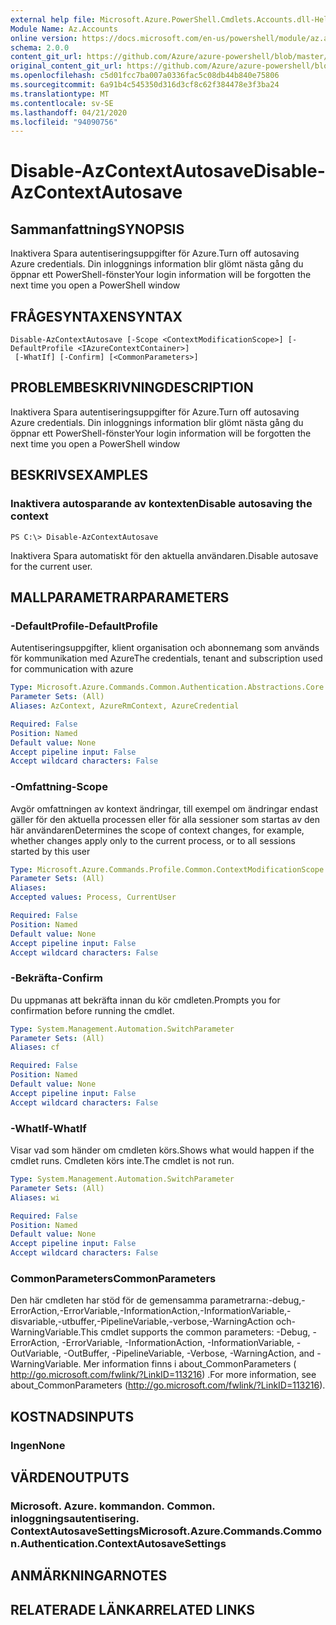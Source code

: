 ```yaml
---
external help file: Microsoft.Azure.PowerShell.Cmdlets.Accounts.dll-Help.xml
Module Name: Az.Accounts
online version: https://docs.microsoft.com/en-us/powershell/module/az.accounts/disable-azcontextautosave
schema: 2.0.0
content_git_url: https://github.com/Azure/azure-powershell/blob/master/src/Accounts/Accounts/help/Disable-AzContextAutosave.md
original_content_git_url: https://github.com/Azure/azure-powershell/blob/master/src/Accounts/Accounts/help/Disable-AzContextAutosave.md
ms.openlocfilehash: c5d01fcc7ba007a0336fac5c08db44b840e75806
ms.sourcegitcommit: 6a91b4c545350d316d3cf8c62f384478e3f3ba24
ms.translationtype: MT
ms.contentlocale: sv-SE
ms.lasthandoff: 04/21/2020
ms.locfileid: "94090756"
---
```

# <span data-ttu-id="c3d46-101">Disable-AzContextAutosave</span><span class="sxs-lookup"><span data-stu-id="c3d46-101">Disable-AzContextAutosave</span></span>

## <span data-ttu-id="c3d46-102">Sammanfattning</span><span class="sxs-lookup"><span data-stu-id="c3d46-102">SYNOPSIS</span></span>
<span data-ttu-id="c3d46-103">Inaktivera Spara autentiseringsuppgifter för Azure.</span><span class="sxs-lookup"><span data-stu-id="c3d46-103">Turn off autosaving Azure credentials.</span></span>  <span data-ttu-id="c3d46-104">Din inloggnings information blir glömt nästa gång du öppnar ett PowerShell-fönster</span><span class="sxs-lookup"><span data-stu-id="c3d46-104">Your login information will be forgotten the next time you open a PowerShell window</span></span>

## <span data-ttu-id="c3d46-105">FRÅGESYNTAXEN</span><span class="sxs-lookup"><span data-stu-id="c3d46-105">SYNTAX</span></span>

```
Disable-AzContextAutosave [-Scope <ContextModificationScope>] [-DefaultProfile <IAzureContextContainer>]
 [-WhatIf] [-Confirm] [<CommonParameters>]
```

## <span data-ttu-id="c3d46-106">PROBLEMBESKRIVNING</span><span class="sxs-lookup"><span data-stu-id="c3d46-106">DESCRIPTION</span></span>
<span data-ttu-id="c3d46-107">Inaktivera Spara autentiseringsuppgifter för Azure.</span><span class="sxs-lookup"><span data-stu-id="c3d46-107">Turn off autosaving Azure credentials.</span></span>  <span data-ttu-id="c3d46-108">Din inloggnings information blir glömt nästa gång du öppnar ett PowerShell-fönster</span><span class="sxs-lookup"><span data-stu-id="c3d46-108">Your login information will be forgotten the next time you open a PowerShell window</span></span>

## <span data-ttu-id="c3d46-109">BESKRIVS</span><span class="sxs-lookup"><span data-stu-id="c3d46-109">EXAMPLES</span></span>

### <span data-ttu-id="c3d46-110">Inaktivera autosparande av kontexten</span><span class="sxs-lookup"><span data-stu-id="c3d46-110">Disable autosaving the context</span></span>
```
PS C:\> Disable-AzContextAutosave
```

<span data-ttu-id="c3d46-111">Inaktivera Spara automatiskt för den aktuella användaren.</span><span class="sxs-lookup"><span data-stu-id="c3d46-111">Disable autosave for the current user.</span></span>

## <span data-ttu-id="c3d46-112">MALLPARAMETRAR</span><span class="sxs-lookup"><span data-stu-id="c3d46-112">PARAMETERS</span></span>

### <span data-ttu-id="c3d46-113">-DefaultProfile</span><span class="sxs-lookup"><span data-stu-id="c3d46-113">-DefaultProfile</span></span>
<span data-ttu-id="c3d46-114">Autentiseringsuppgifter, klient organisation och abonnemang som används för kommunikation med Azure</span><span class="sxs-lookup"><span data-stu-id="c3d46-114">The credentials, tenant and subscription used for communication with azure</span></span>

```yaml
Type: Microsoft.Azure.Commands.Common.Authentication.Abstractions.Core.IAzureContextContainer
Parameter Sets: (All)
Aliases: AzContext, AzureRmContext, AzureCredential

Required: False
Position: Named
Default value: None
Accept pipeline input: False
Accept wildcard characters: False
```

### <span data-ttu-id="c3d46-115">-Omfattning</span><span class="sxs-lookup"><span data-stu-id="c3d46-115">-Scope</span></span>
<span data-ttu-id="c3d46-116">Avgör omfattningen av kontext ändringar, till exempel om ändringar endast gäller för den aktuella processen eller för alla sessioner som startas av den här användaren</span><span class="sxs-lookup"><span data-stu-id="c3d46-116">Determines the scope of context changes, for example, whether changes apply only to the current process, or to all sessions started by this user</span></span>

```yaml
Type: Microsoft.Azure.Commands.Profile.Common.ContextModificationScope
Parameter Sets: (All)
Aliases:
Accepted values: Process, CurrentUser

Required: False
Position: Named
Default value: None
Accept pipeline input: False
Accept wildcard characters: False
```

### <span data-ttu-id="c3d46-117">-Bekräfta</span><span class="sxs-lookup"><span data-stu-id="c3d46-117">-Confirm</span></span>
<span data-ttu-id="c3d46-118">Du uppmanas att bekräfta innan du kör cmdleten.</span><span class="sxs-lookup"><span data-stu-id="c3d46-118">Prompts you for confirmation before running the cmdlet.</span></span>

```yaml
Type: System.Management.Automation.SwitchParameter
Parameter Sets: (All)
Aliases: cf

Required: False
Position: Named
Default value: None
Accept pipeline input: False
Accept wildcard characters: False
```

### <span data-ttu-id="c3d46-119">-WhatIf</span><span class="sxs-lookup"><span data-stu-id="c3d46-119">-WhatIf</span></span>
<span data-ttu-id="c3d46-120">Visar vad som händer om cmdleten körs.</span><span class="sxs-lookup"><span data-stu-id="c3d46-120">Shows what would happen if the cmdlet runs.</span></span>
<span data-ttu-id="c3d46-121">Cmdleten körs inte.</span><span class="sxs-lookup"><span data-stu-id="c3d46-121">The cmdlet is not run.</span></span>

```yaml
Type: System.Management.Automation.SwitchParameter
Parameter Sets: (All)
Aliases: wi

Required: False
Position: Named
Default value: None
Accept pipeline input: False
Accept wildcard characters: False
```

### <span data-ttu-id="c3d46-122">CommonParameters</span><span class="sxs-lookup"><span data-stu-id="c3d46-122">CommonParameters</span></span>
<span data-ttu-id="c3d46-123">Den här cmdleten har stöd för de gemensamma parametrarna:-debug,-ErrorAction,-ErrorVariable,-InformationAction,-InformationVariable,-disvariable,-utbuffer,-PipelineVariable,-verbose,-WarningAction och-WarningVariable.</span><span class="sxs-lookup"><span data-stu-id="c3d46-123">This cmdlet supports the common parameters: -Debug, -ErrorAction, -ErrorVariable, -InformationAction, -InformationVariable, -OutVariable, -OutBuffer, -PipelineVariable, -Verbose, -WarningAction, and -WarningVariable.</span></span> <span data-ttu-id="c3d46-124">Mer information finns i about_CommonParameters ( http://go.microsoft.com/fwlink/?LinkID=113216) .</span><span class="sxs-lookup"><span data-stu-id="c3d46-124">For more information, see about_CommonParameters (http://go.microsoft.com/fwlink/?LinkID=113216).</span></span>

## <span data-ttu-id="c3d46-125">KOSTNADS</span><span class="sxs-lookup"><span data-stu-id="c3d46-125">INPUTS</span></span>

### <span data-ttu-id="c3d46-126">Ingen</span><span class="sxs-lookup"><span data-stu-id="c3d46-126">None</span></span>

## <span data-ttu-id="c3d46-127">VÄRDEN</span><span class="sxs-lookup"><span data-stu-id="c3d46-127">OUTPUTS</span></span>

### <span data-ttu-id="c3d46-128">Microsoft. Azure. kommandon. Common. inloggningsautentisering. ContextAutosaveSettings</span><span class="sxs-lookup"><span data-stu-id="c3d46-128">Microsoft.Azure.Commands.Common.Authentication.ContextAutosaveSettings</span></span>

## <span data-ttu-id="c3d46-129">ANMÄRKNINGAR</span><span class="sxs-lookup"><span data-stu-id="c3d46-129">NOTES</span></span>

## <span data-ttu-id="c3d46-130">RELATERADE LÄNKAR</span><span class="sxs-lookup"><span data-stu-id="c3d46-130">RELATED LINKS</span></span>

